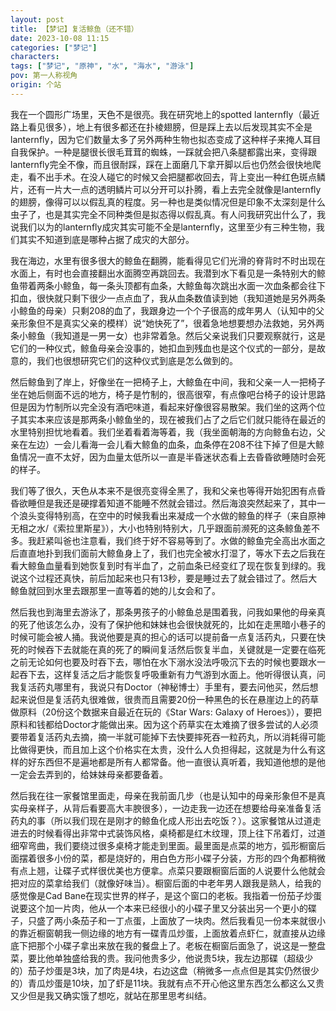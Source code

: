 ```yaml
---
layout: post
title: 【梦记】复活鲸鱼（还不错）
date: 2023-10-08 11:15
categories: ["梦记"]
characters: 
tags: ["梦记", "原神", "水", "海水", "游泳"]
pov: 第一人称视角
origin: 个站
---
```


我在一个圆形广场里，天色不是很亮。我在研究地上的spotted lanternfly（最近路上看见很多），地上有很多都还在扑棱翅膀，但是踩上去以后发现其实不全是lanternfly，因为它们数量太多了另外两种生物也拟态变成了这种样子来掩人耳目自我保护。一种是腿很长很毛茸茸的蜘蛛，一踩就会把八条腿都露出来，变得跟lanternfly完全不像，而且很耐踩，踩在上面磨几下拿开脚以后也仍然会很快地爬走，看不出手术。在没人碰它的时候又会把腿都收回去，背上变出一种红色斑点鳞片，还有一片大一点的透明鳞片可以分开可以扑腾，看上去完全就像是lanternfly的翅膀，像得可以以假乱真的程度。另一种也是类似情况但是印象不太深刻是什么虫子了，也是其实完全不同种类但是拟态得以假乱真。有人问我研究出什么了，我说我们以为的lanternfly成灾其实可能不全是lanternfly，这里至少有三种生物，我们其实不知道到底是哪种占据了成灾的大部分。

我在海边，水里有很多很大的鲸鱼在翻腾，能看得见它们光滑的脊背时不时出现在水面上，有时也会直接翻出水面腾空再跳回去。我潜到水下看见是一条特别大的鲸鱼带着两条小鲸鱼，每一条头顶都有血条，大鲸鱼每次跳出水面一次血条都会往下扣血，很快就只剩下很少一点点血了，我从血条数值读到她（我知道她是另外两条小鲸鱼的母亲）只剩208的血了，我跟身边一个个子很高的成年男人（认知中的父亲形象但不是真实父亲的模样）说“她快死了”，很着急地想要想办法救她，另外两条小鲸鱼（我知道是一男一女）也非常着急。然后父亲说我们只要观察就行，这是它们的一种仪式，鲸鱼母亲会没事的，她扣血到残血也是这个仪式的一部分，是故意的，我们也很想研究它们的这种仪式到底是怎么做到的。

然后鲸鱼到了岸上，好像坐在一把椅子上，大鲸鱼在中间，我和父亲一人一把椅子坐在她后侧面不远的地方，椅子是竹制的，很高很窄，有点像吧台椅子的设计思路但是因为竹制所以完全没有酒吧味道，看起来好像很容易散架。我们坐的这两个位子其实本来应该是那两条小鲸鱼坐的，现在被我们占了之后它们就只能待在最近的水里特别担忧地看着。我们坐着看着海等着，我（我坐面朝海的方向鲸鱼右边，父亲在左边）一会儿看海一会儿看大鲸鱼的血条，血条停在208不往下掉了但是大鲸鱼情况一直不太好，因为血量太低所以一直是半昏迷状态看上去昏昏欲睡随时会死的样子。

我们等了很久，天色从本来不是很亮变得全黑了，我和父亲也等得开始犯困有点昏昏欲睡但是我还是硬撑着知道不能睡不然就会错过。然后海浪突然起来了，其中一个浪头变得特别高，在空中的时候我看出来凝成一个水做的鲸鱼的样子（来自原神无相之水/《索拉里斯星》），大小也特别特别大，几乎跟面前濒死的这条鲸鱼差不多。我赶紧叫爸也注意看，我们终于好不容易等到了。水做的鲸鱼完全高出水面之后直直地扑到我们面前大鲸鱼身上了，我们也完全被水打湿了，等水下去之后我在看大鲸鱼血量看到她恢复到时有半血了，之前血条已经变红了现在恢复到绿的。我说这个过程还真快，前后加起来也只有13秒，要是睡过去了就会错过了。然后大鲸鱼就回到水里去跟那里一直等着的她的儿女会和了。

然后我也到海里去游泳了，那条男孩子的小鲸鱼总是围着我，问我如果他的母亲真的死了他该怎么办，没有了保护他和妹妹也会很快就死的，比如在走黑暗小巷子的时候可能会被人捅。我说他要是真的担心的话可以提前备一点复活药丸，只要在快死的时候吞下去就能在真的死了的瞬间复活然后恢复半血，关键就是一定要在临死之前无论如何也要及时吞下去，哪怕在水下溺水没法呼吸沉下去的时候也要跟水一起吞下去，这样复活之后才能恢复呼吸重新有力气游到水面上。他听得很认真，问我复活药丸哪里有，我说只有Doctor（神秘博士）手里有，要去问他买，然后想起来说但是复活药丸很难做，很贵而且需要20份一种黑色的长在悬崖边上的药草做原料（20份这个数据来自最近在玩的《Star Wars: Galaxy of Heroes》），要把原料和钱都给Doctor才能做出来。因为这个药草实在太难摘了很多尝试的人必须要带着复活药丸去摘，摘一半就可能掉下去快要摔死吞一粒药丸，所以消耗得可能比做得更快，而且加上这个价格实在太贵，没什么人负担得起，这就是为什么有这样的好东西但不是遍地都是所有人都常备。他一直很认真听着，我知道他想的是他一定会去弄到的，给妹妹母亲都要备着。

然后我在往一家餐馆里面走，母亲在我前面几步（也是认知中的母亲形象但不是真实母亲样子，从背后看要高大丰腴很多），一边走我一边还在想要给母亲准备复活药丸的事（所以我们现在是刚才的鲸鱼化成人形出去吃饭？）。这家餐馆从过道走进去的时候看得出非常中式装饰风格，桌椅都是红木纹理，顶上往下吊着灯，过道细窄弯曲，我们要绕过很多桌椅才能走到里面。最里面是点菜的地方，弧形橱窗后面摆着很多小份的菜，都是烧好的，用白色方形小碟子分装，方形的四个角都稍微有点上翘，让碟子式样很优美也方便拿。点菜只要跟橱窗后面的人说要什么他就会把对应的菜拿给我们（就像好味当）。橱窗后面的中老年男人跟我是熟人，给我的感觉像是Cad Bane在现实世界的样子，是这个窗口的老板。我指着一份茄子炒蛋说要这个加一片肉，他从一个本来已经很小的小碟子里又分装出另一个更小的碟子，只盛了两小条茄子和一丁点蛋，上面放了一块肉。然后我看见一份本来就很小的靠近橱窗朝我一侧边缘的地方有一碟青瓜炒蛋，上面放着点虾仁，就直接从边缘底下把那个小碟子拿出来放在我的餐盘上了。老板在橱窗后面急了，说这是一整盘菜，要比他单独盛给我的贵。我问他贵多少，他说贵5块，我左边那碟（超级少的）茄子炒蛋是3块，加了肉是4块，右边这盘（稍微多一点点但是其实仍然很少的）青瓜炒蛋是10块，加了虾是11块。我就有点不开心他这里东西怎么都这么又贵又少但是我又确实饿了想吃，就站在那里思考纠结。
